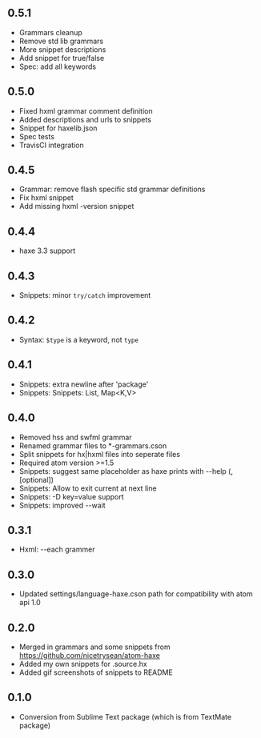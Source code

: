 ## 0.5.1
*	Grammars cleanup
* Remove std lib grammars
* More snippet descriptions
* Add snippet for true/false
* Spec: add all keywords

## 0.5.0
* Fixed hxml grammar comment definition
* Added descriptions and urls to snippets
* Snippet for haxelib.json
* Spec tests
* TravisCI integration

## 0.4.5
* Grammar: remove flash specific std grammar definitions
* Fix hxml snippet
* Add missing hxml -version snippet

## 0.4.4
* haxe 3.3 support

## 0.4.3
* Snippets: minor `try/catch` improvement

## 0.4.2
* Syntax: `$type` is a keyword, not `type`

## 0.4.1
* Snippets: extra newline after 'package'
* Snippets: Snippets: List<T>, Map<K,V>

## 0.4.0
* Removed hss and swfml grammar
* Renamed grammar files to *-grammars.cson
* Split snippets for hx|hxml files into seperate files
* Required atom version >=1.5
* Snippets: suggest same placeholder as haxe prints with --help (<file>,[optional])
* Snippets: Allow to exit current at next line
* Snippets: -D key=value support
* Snippets: improved --wait

## 0.3.1
* Hxml: --each grammer

## 0.3.0
* Updated settings/language-haxe.cson path for compatibility with atom api 1.0

## 0.2.0
* Merged in grammars and some snippets from https://github.com/nicetrysean/atom-haxe
* Added my own snippets for .source.hx
* Added gif screenshots of snippets to README

## 0.1.0
* Conversion from Sublime Text package (which is from TextMate package)

